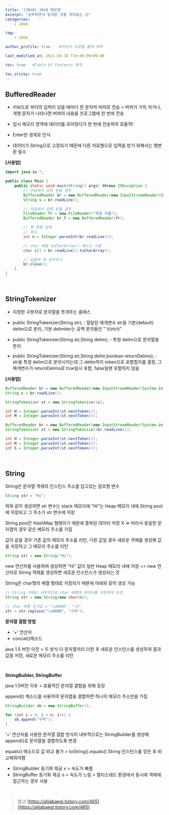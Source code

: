 ```yaml
---
title: '[JAVA] JAVA 메모장' 
excerpt: "공부하면서 알게된 것들 적어놓는 곳"
categories:
    - JAVA

tag:
    - JAVA

author_profile: true    #작성자 프로필 출력 여부

last_modified_at: 2021-03-30 T19:00:00+09:00

toc: true   #Table Of Contents 목차 

toc_sticky: true
---
```


## BufferedReader

- 키보드로 부터의 입력이 있을 때마다 한 문자씩 버퍼로 전송 > 버퍼가 가득 차거나, 개행 문자가 나타나면 버퍼의 내용을 프로그램에 한 번에 전송

- 임시 메모리 영역에 데이터를 모아뒀다가 한 번에 전송하여 효율적!

- Enter만 경계로 인식

- 데이터가 String으로 고정되기 때문에 다른 자료형으로 입력을 받기 위해서는 형변환 필수

**[사용법]**

```java
import java.io.*;

public class Main {
    public static void main(String[] args) throws IOException {
        // 콘솔에서 입력 받을 경우
        BufferedReader br = new BufferedReader(new InputStreamReader(System.in));
        String s = br.readLine();

        // 파일에서 입력 받을 경우 
        FileReader fr = new FileReader("파일 이름");
        BufferedReader br_f = new BufferedReader(fr);

        // 형 변환 입력 
        // 정수
        int n = Integer.parseInt(br.readLine());

        // char 배열 toCharArray() 메소드 사용
        char c[] = br.readLine().toCharArray();

        // 입출력 후 답아주기
        br.close();
    }
}
```

<br>

## StringTokenizer

- 지정한 구분자로 문자열을 쪼개주는 클래스

- public StringTokenizer(String str); : 절달된 매개변수 str을 기본(default) delim으로 분리, 
기본 delimiter는 공백 문자들인 " \t\n\r\t"


- public StringTokenizer(String str,String delim);	- 특정 delim으로 문자열을 분리


- public StringTokenizer(String str,String delim,boolean returnDelims); - str을 특정 delim으로 분리시키는데 그 delim까지 token으로 포함할지를 결정,
그 매개변수가 returnDelims로 true일시 포함, false일땐 포함하지 않음


**[사용법]**

```java
BufferedReader br = new BufferedReader(new InputStreamReader(System.in));
String s = br.readLine();

StringTokenizer st = new StringTokenizer(s);

int H = Integer.parseInt(st.nextToken());
int M = Integer.parseInt(st.nextToken());
```

```java
BufferedReader br = new BufferedReader(new InputStreamReader(System.in));
StringTokenizer st = new StringTokenizer(br.readLine());

int H = Integer.parseInt(st.nextToken());
int M = Integer.parseInt(st.nextToken());
int S = Integer.parseInt(st.nextToken());
```

<br>

## String

String은 문자열 객체의 인스턴스 주소를 담고있는 참조형 변수

```java
String str = "Hi";
```
위와 같이 생성하면 
str 변수는 stack 메모리에 
"Hi"는 Heap 메모리 내에 String pool에 저장되고 
그 주소가 str 변수에 저장

String pool은 HashMap 형태이기 때문에 중복된 데이터 저장 X  => 따라서 동일한 문자열의 경우 같은 메모리 주소를 가짐 

값이 같을 경우 기존 값의 메모리 주소를 리턴, 다른 값일 경우 새로운 객체를 생성해 값을 저장하고 그 메모리 주소를 리턴

```java
String str = new String("Hi");
```
new 연산자를 사용하여 생성하면 "Hi" 값이 일반 Heap 메모리 내에 저장
=> new 연산자로 String 객체를 생성하면 새로운 인스턴스가 생성되는 것

String은 char형의 배열 형태로 저장되기 때문에 아래와 같이 생성 가능

```java
// String 객체는 내부적으로 char 배열에 데이터를 저장하여 보관
String str = new String(new char[n]);

// char 배열 초기값 = "\u0000", "\0"
str = str.replace("\u0000", "수박");
```

__문자열 결합 방법__

- '+' 연산자 
- concat()메소드 

java 1.5 버전 이전 > 두 방식 다 문자열끼리 더한 후 새로운 인스턴스를 생성하여 결과 값을 저장, 새로운 메모리 주소를 리턴

<br>

__StringBuilder, StringBuffer__

java 1.5버전 이후 > 효율적인 문자열 결합을 위해 등장

append() 메소드를 사용하여 문자열을 결합하면 하나의 메모리 주소만을 가짐

```java
StringBuilder sb = new StringBuffer();

for (int i = 0; i < n; i++) {
    sb.append("수박");
}
```
 '+' 연산자를 사용한 문자열 결합 방식이 내부적으로는 StringBuilder를 생성해 append()로 문자열을 결합하도록 변경

 equals() 메소드로 값 비교 불가 > toString().equals() String 인스턴스를 얻은 후 비교해줘야함

- StringBuilder 동기화 제공 x > 속도가 빠름
- StringBuffer 동기화 제공 o > 속도가 느림 > 멀티스레드 환경에서 동시에 객체에 접근하는 경우 사용

<br>

> 참고 [https://aljjabaegi.tistory.com/465](https://aljjabaegi.tistory.com/465)